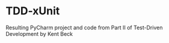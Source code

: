# TDD-xUnit
Resulting PyCharm project and code from Part II of Test-Driven Development by Kent Beck
